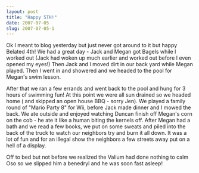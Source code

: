 ```yaml
---
layout: post
title: "Happy 5TH!"
date: 2007-07-05
slug: 2007-07-05-1
---
```


Ok I meant to blog yesterday but just never got around to it but happy Belated 4th!  We had a great day - Jack and Megan got Bagels while I worked out (Jack had woken up much earlier and worked out before I even opened my eyes!)  Then Jack and I moved dirt in our back yard while Megan played.  Then I went in and showered and we headed to the pool for Megan&apos;s swim lesson.  

After that we ran a few errands and went back to the pool and hung for 3 hours of swimming fun!  At this point we were all sun drained so we headed home ( and skipped an open house BBQ - sorry Jen).  We played a family round of &quot;Mario Party 8&quot; for Wii, before Jack made dinner and I mowed the back.  We ate outside and enjoyed watching Duncan finish off Megan&apos;s corn on the cob - he ate it like a human biting the kernels off.  After Megan had a bath and we read a few books, we put on some sweats and piled into the back of the truck to watch our neighbors try and burn it all down.  It was a lot of fun and for an illegal  show the neighbors a few streets away put on a hell of a display.

Off to bed but not before we realized the Valium had done nothing to calm Oso so we slipped him a benedryl and he was soon fast asleep!


